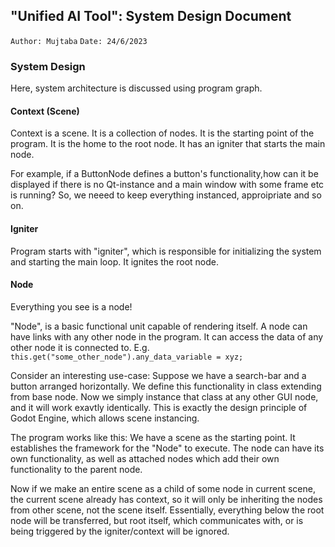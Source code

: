 
## "Unified AI Tool": System Design Document

`Author: Mujtaba`
`Date: 24/6/2023`



### System Design

Here, system architecture is discussed using program graph.

#### Context (Scene)

Context is a scene. It is a collection of nodes. It is the starting point of the program. It is the home to the root node. It has an igniter that starts the main node.


For example, if a ButtonNode defines a button's functionality,how can it be displayed if there is no Qt-instance and a main window with some frame etc is running? So, we neeed to keep everything instanced, approipriate and so on.

#### Igniter

Program starts with "igniter", which is responsible for initializing the system and starting the main loop. It ignites the root node.

#### Node

Everything you see is a node!

"Node", is a basic functional unit capable of rendering itself. A node can have links with
any other node in the program. It can access the data of any other node it is connected to.
E.g. `this.get("some_other_node").any_data_variable = xyz;`


Consider an interesting use-case: Suppose we have a search-bar and a button arranged horizontally. We define this functionality in class extending from base node. Now we simply instance that class at any other GUI node, and it will work exavtly identically. This is exactly the design principle of Godot Engine, which allows scene instancing.


The program works like this: We have a scene as the starting point. It establishes the framework for the "Node" to execute. The node can have its own functionality, as well as attached nodes which add their own functionality to the parent node.

Now if we make an entire scene as a child of some node in current scene, the current scene already has context, so it will only be inheriting the nodes from other scene, not the scene itself. Essentially, everything below the root node will be transferred, but root itself, which communicates with, or is being triggered by the igniter/context will be ignored.

